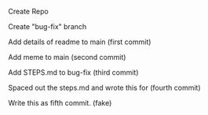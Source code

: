 Create Repo

Create "bug-fix" branch

Add details of readme to main (first commit)

Add meme to main (second commit)

Add STEPS.md to bug-fix (third commit)

Spaced out the steps.md and wrote this for (fourth commit)

Write this as fifth commit. (fake)

